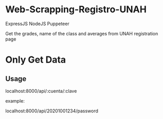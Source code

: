 # Web-Scrapping-Registro-UNAH
ExpressJS NodeJS Puppeteer

Get the grades, name of the class and averages from UNAH registration page

# Only Get Data

## Usage
localhost:8000/api/:cuenta/:clave 

example:

localhost:8000/api/20201001234/password